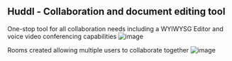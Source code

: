 ## Huddl - Collaboration and document editing tool

One-stop tool for all collaboration needs including a WYIWYSG Editor and voice video conferencing capabilities
![image](https://github.com/trsohankumar/collab-huddl/assets/63629207/cfd7c083-fbce-4480-b499-00ba2aec2556)

Rooms created allowing multiple users to collaborate together
![image](https://github.com/trsohankumar/collab-huddl/assets/63629207/4f6db466-a4f3-44b0-8db5-61b311ae48a2)
